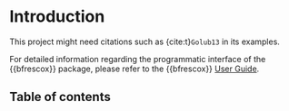 # Introduction

This project might need citations such as {cite:t}`Golub13` in its
examples.

For detailed information regarding the programmatic interface of the
{{bfrescox}} package, please refer to the {{bfrescox}}
[User Guide](https://bfrescox.readthedocs.io).

## Table of contents

```{tableofcontents}
```

